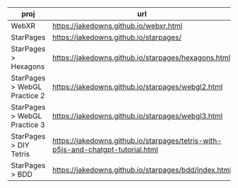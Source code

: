 | proj | url | source |
|---|---|--|
| WebXR | https://jakedowns.github.io/webxr.html | [source](/webxr.html) |
| StarPages | https://jakedowns.github.io/starpages/ | [source](/webxr.html) |
| StarPages > Hexagons | https://jakedowns.github.io/starpages/hexagons.html | [source](/webxr.html) |
| StarPages > WebGL Practice 2 | https://jakedowns.github.io/starpages/webgl2.html | [source](/webxr.html) |
| StarPages > WebGL Practice 3 | https://jakedowns.github.io/starpages/webgl3.html | [source](/webxr.html) |
| StarPages > DIY Tetris | https://jakedowns.github.io/starpages/tetris-with-p5js-and-chatgpt-tutorial.html | [source](/webxr.html) |
| StarPages > BDD | https://jakedowns.github.io/starpages/bdd/index.html | [source](/webxr.html) |
